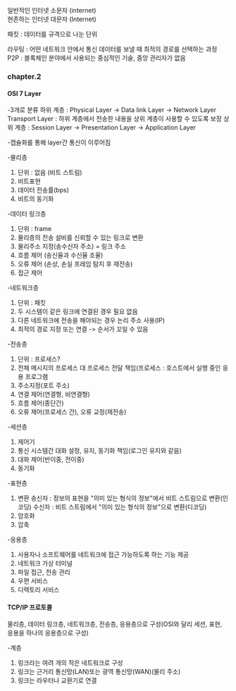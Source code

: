 일반적인 인터넷 소문자 (internet)  
현존하는 인터넷 대문자 (Internet)  
  
패킷 : 데이터를 규격으로 나눈 단위  
  
라우팅 : 어떤 네트워크 안에서 통신 데이터를 보낼 때 최적의 경로를 선택하는 과정  
P2P : 블록체인 분야에서 사용되는 중심적인 기술, 중앙 관리자가 없음

### chapter.2
#### OSI 7 Layer
  
-3개로 분류
하위 계층 : Physical Layer -> Data link Layer -> Network Layer
Transport Layer : 하위 계층에서 전송한 내용을 상위 계층이 사용할 수 있도록 보장
상위 계층 : Session Layer -> Presentation Layer -> Application Layer  
  
-캡슐화를 통해 layer간 통신이 이루어짐  
  
-물리층
1. 단위 : 없음 (비트 스트림)
2. 비트표현
3. 데이터 전송률(bps)
4. 비트의 동기화  
  
-데이터 링크층
1. 단위 : frame
2. 물리층의 전송 설비를 신뢰할 수 있는 링크로 변환
3. 물리주소 지정(송수신자 주소) = 링크 주소
4. 흐름 제어 (송신율과 수신율 조율)
5. 오류 제어 (손상, 손실 프레임 탐지 후 재전송)
6. 접근 제어  
  
-네트워크층
1. 단위 : 패킷
2. 두 시스템이 같은 링크에 연결된 경우 필요 없음
3. 다른 네트워크에 전송을 해야되는 경우 논리 주소 사용(IP)
4. 최적의 경로 지정 또는 연결 -> 순서가 꼬일 수 있음  
  
-전송층
1. 단위 : 프로세스?
2. 전체 메시지의 프로세스 대 프로세스 전달 책임(프로세스 : 호스트에서 실행 중인 응용 프로그램
3. 주소지정(포트 주소)
4. 연결 제어(연결형, 비연결형)
5. 흐름 제어(종단간)
6. 오류 제어(프로세스 간), 오류 교정(재전송)  
  
-세션층
1. 제어기
2. 통신 시스템간 대화 설정, 유지, 동기화 책임(로그인 유지와 같음)
3. 대화 제어(반이중, 전이중)
4. 동기화  
  
-표현층
1. 변환 
  송신자 : 정보의 표현을 "의미 있는 형식의 정보"에서 비트 스트림으로 변환(인코딩)
  수신자 : 비트 스트림에서 "의미 있는 형식의 정보"으로 변환(디코딩)
2. 암호화
3. 압축  
  
-응용층
1. 사용자나 소프트웨어를 네트워크에 접근 가능하도록 하는 기능 제공
2. 네트워크 가상 터미널
3. 파일 접근, 전송 관리
4. 우편 서비스
5. 디렉토리 서비스  
  
  
#### TCP/IP 프로토콜  
  
물리층, 데이터 링크층, 네트워크층, 전송층, 응용층으로 구성(OSI와 달리 세션, 표현, 응용을 하나의 응용층으로 구성)  
  
-계층
1. 링크라는 여려 개의 작은 네트워크로 구성
2. 링크는 근거리 통신망(LAN)또는 광역 통신망(WAN)(물리 주소)
3. 링크는 라우터나 교환기로 연결  





